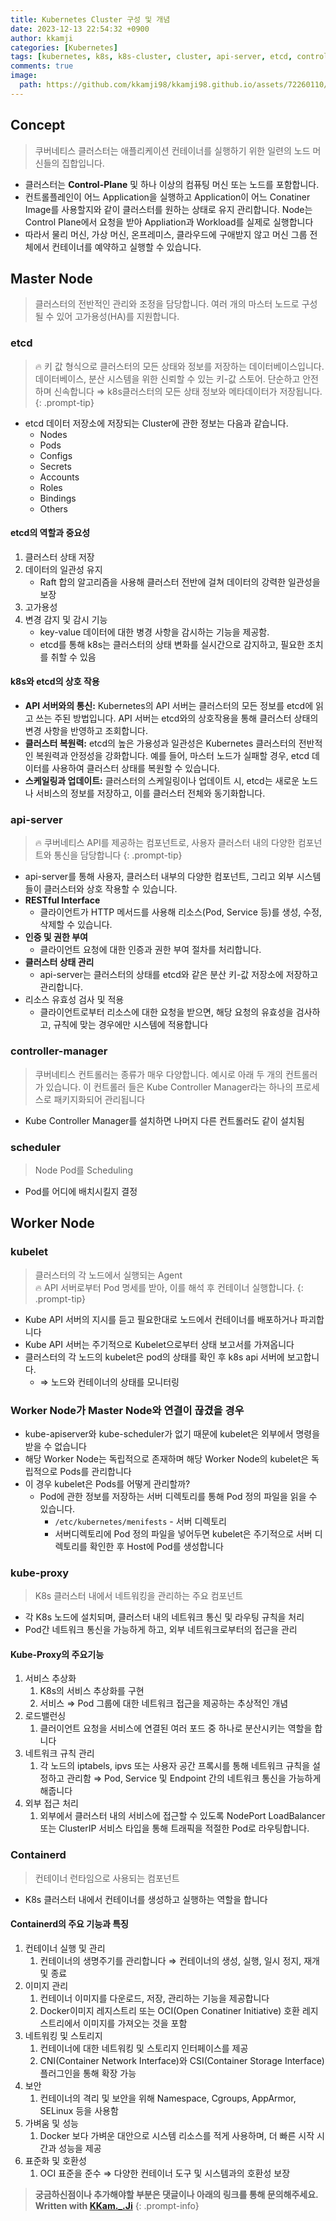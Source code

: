 ```yaml
---
title: Kubernetes Cluster 구성 및 개념
date: 2023-12-13 22:54:32 +0900
author: kkamji
categories: [Kubernetes]
tags: [kubernetes, k8s, k8s-cluster, cluster, api-server, etcd, controller-management, scheduler, kubelet, kube-proxy, containerd, container]     # TAG names should always be lowercase
comments: true
image:
  path: https://github.com/kkamji98/kkamji98.github.io/assets/72260110/c39504c6-3de4-4b41-919b-5ef1b132106c
---
```

## Concept

> 쿠버네티스 클러스터는 애플리케이션  컨테이너를 실행하기 위한 일련의 노드 머신들의 집합입니다.

- 클러스터는 **Control-Plane** 및 하나 이상의 컴퓨팅 머신 또는 노드를 포함합니다.
- 컨트롤플레인이 어느 Application을 실행하고 Application이 어느 Conatiner Image를 사용할지와 같이 클러스터를 원하는 상태로 유지 관리합니다. Node는 Control Plane에서 요청을 받아 Appliation과 Workload를 실제로 실행합니다
- 따라서 물리 머신, 가상 머신, 온프레미스, 클라우드에 구애받지 않고 머신 그룹 전체에서 컨테이너를 예약하고 실행할 수 있습니다.

## Master Node

> 클러스터의 전반적인 관리와 조정을 담당합니다. 여러 개의 마스터 노드로 구성될 수 있어 고가용성(HA)를 지원합니다.

### etcd

> 🔥 키 값 형식으로 클러스터의 모든 상태와 정보를 저장하는 데이터베이스입니다.
> 데이터베이스, 분산 시스템을 위한 신뢰할 수 있는 키-값 스토어. 단순하고 안전하며 신속합니다
> ⇒ k8s클러스터의 모든 상태 정보와 메타데이터가 저장됩니다.
{: .prompt-tip}

- etcd 데이터 저장소에 저장되는 Cluster에 관한 정보는 다음과 같습니다.
  - Nodes
  - Pods
  - Configs
  - Secrets
  - Accounts
  - Roles
  - Bindings
  - Others

#### etcd의 역할과 중요성

1. 클러스터 상태 저장
2. 데이터의 일관성 유지
    - Raft 합의 알고리즘을 사용해 클러스터 전반에 걸쳐 데이터의 강력한 일관성을 보장
3. 고가용성
4. 변경 감지 및 감시 기능
    - key-value 데이터에 대한 병경 사항을 감시하는 기능을 제공함.
    - etcd를 통해 k8s는 클러스터의 상태 변화를 실시간으로 감지하고, 필요한 조치를 취할 수 있음

#### k8s와 etcd의 상호 작용

- **API 서버와의 통신:** Kubernetes의 API 서버는 클러스터의 모든 정보를 etcd에 읽고 쓰는 주된 방법입니다. API 서버는 etcd와의 상호작용을 통해 클러스터 상태의 변경 사항을 반영하고 조회합니다.
- **클러스터 복원력:** etcd의 높은 가용성과 일관성은 Kubernetes 클러스터의 전반적인 복원력과 안정성을 강화합니다. 예를 들어, 마스터 노드가 실패할 경우, etcd 데이터를 사용하여 클러스터 상태를 복원할 수 있습니다.
- **스케일링과 업데이트:** 클러스터의 스케일링이나 업데이트 시, etcd는 새로운 노드나 서비스의 정보를 저장하고, 이를 클러스터 전체와 동기화합니다.

### api-server

> 🔥 쿠버네티스 API를 제공하는 컴포넌트로, 사용자 클러스터 내의 다양한 컴포넌트와 통신을 담당합니다
{: .prompt-tip}

- api-server를 통해 사용자, 클러스터 내부의 다양한 컴포넌트, 그리고 외부 시스템들이 클러스터와 상호 작용할 수 있습니다.
- **RESTful Interface**
  - 클라이언트가 HTTP 메서드를 사용해 리소스(Pod, Service 등)를 생성, 수정, 삭제할 수 있습니다.
- **인증 및 권한 부여**
  - 클라이언트 요청에 대한 인증과 권한 부여 절차를 처리합니다.
- **클러스터 상태 관리**
  - api-server는 클러스터의 상태를 etcd와 같은 분산 키-값 저장소에 저장하고 관리합니다.
- 리소스 유효성 검사 및 적용
  - 클라이언트로부터 리소스에 대한 요청을 받으면, 해당 요청의 유효성을 검사하고, 규칙에 맞는 경우에만 시스템에 적용합니다

### controller-manager

> 쿠버네티스 컨트롤러는 종류가 매우 다양합니다. 예시로 아래 두 개의 컨트롤러가 있습니다. 이 컨트롤러 들은 Kube Controller Manager라는 하나의 프로세스로 패키지화되어 관리됩니다

- Kube Controller Manager를 설치하면 나머지 다른 컨트롤러도 같이 설치됨

### scheduler

> Node Pod를 Scheduling

- Pod를 어디에 배치시킬지 결정

## Worker Node

### kubelet

> 클러스터의 각 노드에서 실행되는 Agent  
> 🔥 API 서버로부터 Pod 명세를 받아, 이를 해석 후 컨테이너 실행합니다.
{: .prompt-tip}

- Kube API 서버의 지시를 듣고 필요한대로 노드에서 컨테이너를 배포하거나 파괴합니다
- Kube API 서버는 주기적으로 Kubelet으로부터 상태 보고서를 가져옵니다
- 클러스터의 각 노드의 kubelet은 pod의 상태를 확인 후 k8s api 서버에 보고합니다.
  - ⇒ 노드와 컨테이너의 상태를 모니터링

### Worker Node가 Master Node와 연결이 끊겼을 경우

- kube-apiserver와 kube-scheduler가 없기 때문에 kubelet은 외부에서 명령을 받을 수 없습니다
- 해당 Worker Node는 독립적으로 존재하며 해당 Worker Node의 kubelet은 독립적으로 Pods를 관리합니다
- 이 경우 kubelet은 Pods를 어떻게 관리할까?
  - Pod에 관한 정보를 저장하는 서버 디렉토리를 통해 Pod 정의 파일을 읽을 수 있습니다.
    - `/etc/kubernetes/menifests` - 서버 디렉토리
    - 서버디렉토리에 Pod 정의 파일을 넣어두면 kubelet은 주기적으로 서버 디렉토리를 확인한 후 Host에 Pod를 생성합니다

### kube-proxy

> K8s 클러스터 내에서 네트워킹을 관리하는 주요 컴포넌트

- 각 K8s 노드에 설치되며, 클러스터 내의 네트워크 통신 및 라우팅 규칙을 처리
- Pod간 네트워크 통신을 가능하게 하고, 외부 네트워크로부터의 접근을 관리

#### Kube-Proxy의 주요기능

1. 서비스 추상화
    1. K8s의 서비스 추상화를 구현
    2. 서비스 ⇒ Pod 그룹에 대한 네트워크 접근을 제공하는 추상적인 개념
2. 로드밸런싱
    1. 클러이언트 요청을 서비스에 연결된 여러 포드 중 하나로 분산시키는 역할을 합니다
3. 네트워크 규칙 관리
    1. 각 노드의 iptabels, ipvs 또는 사용자 공간 프록시를 통해 네트워크 규칙을 설정하고 관리함
    ⇒ Pod, Service 및 Endpoint 간의 네트워크 통신을 가능하게 해줍니다
4. 외부 접근 처리
    1. 외부에서 클러스터 내의 서비스에 접근할 수 있도록 NodePort LoadBalancer 또는 ClusterIP 서비스 타입을 통해 트래픽을 적절한 Pod로 라우팅합니다.

### Containerd

> 컨테이너 런타임으로 사용되는 컴포넌트

- K8s 클러스터 내에서 컨테이너를 생성하고 실행하는 역할을 합니다

#### Containerd의 주요 기능과 특징

1. 컨테이너 실행 및 관리
    1. 컨테이너의 생명주기를 관리합니다
    ⇒ 컨테이너의 생성, 실행, 일시 정지, 재개 및 종료
2. 이미지 관리
    1. 컨테이너 이미지를 다운로드, 저장, 관리하는 기능을 제공합니다
    2. Docker이미지 레지스트리 또는 OCI(Open Conatiner Initiative) 호환 레지스트리에서 이미지를 가져오는 것을 포함
3. 네트워킹 및 스토리지
    1. 컨테이너에 대한 네트워킹 및 스토리지 인터페이스를 제공
    2. CNI(Container Network Interface)와 CSI(Container Storage Interface) 플러그인을 통해 확장 가능
4. 보안
    1. 컨테이너의 격리 및 보안을 위해 Namespace, Cgroups, AppArmor, SELinux 등을 사용함
5. 가벼움 및 성능
    1. Docker 보다 가벼운 대안으로 시스템 리소스를 적게 사용하며, 더 빠른 시작 시간과 성능을 제공
6. 표준화 및 호환성
    1. OCI 표준을 준수 ⇒ 다양한 컨테이너 도구 및 시스템과의 호환성 보장

> **궁금하신점이나 추가해야할 부분은 댓글이나 아래의 링크를 통해 문의해주세요.**  
> **Written with [KKam.\_\.Ji](https://www.instagram.com/kkam._.ji/)**
{: .prompt-info}
